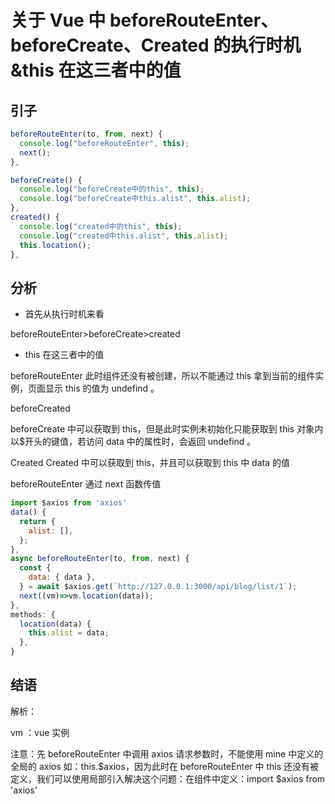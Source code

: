# 关于 Vue 中 beforeRouteEnter、beforeCreate、Created 的执行时机&this 在这三者中的值

## 引子

```js
beforeRouteEnter(to, from, next) {
  console.log("beforeRouteEnter", this);
  next();
},

beforeCreate() {
  console.log("beforeCreate中的this", this);
  console.log("beforeCreate中this.alist", this.alist);
},
created() {
  console.log("created中的this", this);
  console.log("created中this.alist", this.alist);
  this.location();
},

```

## 分析

- 首先从执行时机来看

beforeRouteEnter>beforeCreate>created

- this 在这三者中的值

beforeRouteEnter
此时组件还没有被创建，所以不能通过 this 拿到当前的组件实例，页面显示 this 的值为 undefind 。

beforeCreated

beforeCreate 中可以获取到 this，但是此时实例未初始化只能获取到 this 对象内以$开头的键值，若访问 data 中的属性时，会返回 undefind 。

Created
Created 中可以获取到 this，并且可以获取到 this 中 data 的值

beforeRouteEnter 通过 next 函数传值

```js
import $axios from 'axios'
data() {
  return {
    alist: [],
  };
},
async beforeRouteEnter(to, from, next) {
  const {
    data: { data },
  } = await $axios.get(`http://127.0.0.1:3000/api/blog/list/1`);
  next((vm)=>vm.location(data));
},
methods: {
  location(data) {
    this.alist = data;
  },
}
```

## 结语

解析：

vm ：vue 实例

注意：先 beforeRouteEnter 中调用 axios 请求参数时，不能使用 mine 中定义的全局的 axios 如：this.$axios，因为此时在 beforeRouteEnter 中 this 还没有被定义，我们可以使用局部引入解决这个问题：在组件中定义：import $axios from 'axios'

